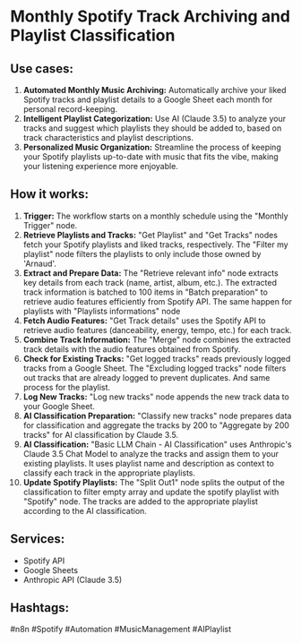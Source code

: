 # Monthly Spotify Track Archiving and Playlist Classification

## Use cases:
1.  **Automated Monthly Music Archiving:** Automatically archive your liked Spotify tracks and playlist details to a Google Sheet each month for personal record-keeping.
2.  **Intelligent Playlist Categorization:** Use AI (Claude 3.5) to analyze your tracks and suggest which playlists they should be added to, based on track characteristics and playlist descriptions.
3.  **Personalized Music Organization:** Streamline the process of keeping your Spotify playlists up-to-date with music that fits the vibe, making your listening experience more enjoyable.

## How it works:
1.  **Trigger:** The workflow starts on a monthly schedule using the "Monthly Trigger" node.
2.  **Retrieve Playlists and Tracks:** "Get Playlist" and "Get Tracks" nodes fetch your Spotify playlists and liked tracks, respectively. The "Filter my playlist" node filters the playlists to only include those owned by 'Arnaud'.
3.  **Extract and Prepare Data:** The "Retrieve relevant info" node extracts key details from each track (name, artist, album, etc.). The extracted track information is batched to 100 items in "Batch preparation" to retrieve audio features efficiently from Spotify API. The same happen for playlists with "Playlists informations" node
4.  **Fetch Audio Features:** "Get Track details" uses the Spotify API to retrieve audio features (danceability, energy, tempo, etc.) for each track.
5.  **Combine Track Information:** The "Merge" node combines the extracted track details with the audio features obtained from Spotify.
6.  **Check for Existing Tracks:** "Get logged tracks" reads previously logged tracks from a Google Sheet. The "Excluding logged tracks" node filters out tracks that are already logged to prevent duplicates. And same process for the playlist.
7.  **Log New Tracks:** "Log new tracks" node appends the new track data to your Google Sheet.
8.  **AI Classification Preparation:** "Classify new tracks" node prepares data for classification and aggregate the tracks by 200 to "Aggregate by 200 tracks" for AI classification by Claude 3.5.
9.  **AI Classification:**  "Basic LLM Chain - AI Classification" uses Anthropic's Claude 3.5 Chat Model to analyze the tracks and assign them to your existing playlists. It uses playlist name and description as context to classify each track in the appropriate playlists.
10. **Update Spotify Playlists:** The "Split Out1" node splits the output of the classification to filter empty array and update the spotify playlist with "Spotify" node. The tracks are added to the appropriate playlist according to the AI classification.

## Services:
*   Spotify API
*   Google Sheets
*   Anthropic API (Claude 3.5)

## Hashtags:
#n8n #Spotify #Automation #MusicManagement #AIPlaylist
